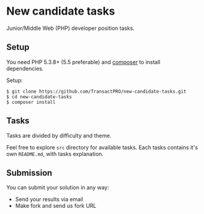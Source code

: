 New candidate tasks
===============

Junior/Middle Web (PHP) developer position tasks.

## Setup
You need PHP 5.3.8+ (5.5 preferable) and [composer](https://getcomposer.org/) to install dependencies.

Setup:
```shell
$ git clone https://github.com/TransactPRO/new-candidate-tasks.git
$ cd new-candidate-tasks
$ composer install
```

## Tasks
Tasks are divided by difficulty and theme.

Feel free to explore `src` directory for available tasks. Each tasks contains it's own `README.md`, with tasks explanation.


## Submission
You can submit your solution in any way:
- Send your results via email
- Make fork and send us fork URL

